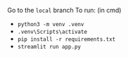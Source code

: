 Go to the `local` branch
To run: (in cmd)

- `python3 -m venv .venv`
- `.venv\Scripts\activate`
- `pip install -r requirements.txt`
- `streamlit run app.py`
